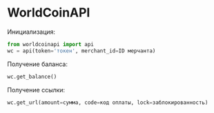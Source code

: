 # WorldCoinAPI
Инициализация:
```python
from worldcoinapi import api
wc = api(token='токен', merchant_id=ID мерчанта)
```
Получение баланса:
```python
wc.get_balance()
```
Получение ссылки:
```python
wc.get_url(amount=сумма, code=код оплаты, lock=заблокированность)
```
